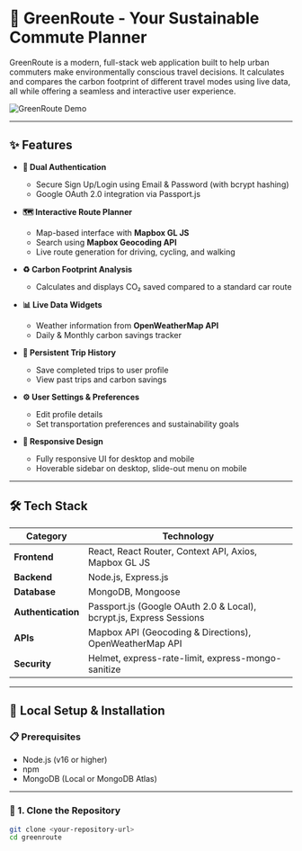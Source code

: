 # 🌿 GreenRoute - Your Sustainable Commute Planner

GreenRoute is a modern, full-stack web application built to help urban commuters make environmentally conscious travel decisions. It calculates and compares the carbon footprint of different travel modes using live data, all while offering a seamless and interactive user experience.

![GreenRoute Demo](demo-video-link-placeholder)

---

## ✨ Features

- **🔐 Dual Authentication**
  - Secure Sign Up/Login using Email & Password (with bcrypt hashing)
  - Google OAuth 2.0 integration via Passport.js

- **🗺️ Interactive Route Planner**
  - Map-based interface with **Mapbox GL JS**
  - Search using **Mapbox Geocoding API**
  - Live route generation for driving, cycling, and walking

- **♻️ Carbon Footprint Analysis**
  - Calculates and displays CO₂ saved compared to a standard car route

- **📊 Live Data Widgets**
  - Weather information from **OpenWeatherMap API**
  - Daily & Monthly carbon savings tracker

- **📜 Persistent Trip History**
  - Save completed trips to user profile
  - View past trips and carbon savings

- **⚙️ User Settings & Preferences**
  - Edit profile details
  - Set transportation preferences and sustainability goals

- **📱 Responsive Design**
  - Fully responsive UI for desktop and mobile
  - Hoverable sidebar on desktop, slide-out menu on mobile

---

## 🛠️ Tech Stack

| Category         | Technology                                                                 |
|------------------|-----------------------------------------------------------------------------|
| **Frontend**     | React, React Router, Context API, Axios, Mapbox GL JS                      |
| **Backend**      | Node.js, Express.js                                                        |
| **Database**     | MongoDB, Mongoose                                                          |
| **Authentication** | Passport.js (Google OAuth 2.0 & Local), bcrypt.js, Express Sessions      |
| **APIs**         | Mapbox API (Geocoding & Directions), OpenWeatherMap API                    |
| **Security**     | Helmet, express-rate-limit, express-mongo-sanitize                         |

---

## 🚀 Local Setup & Installation

### 📋 Prerequisites

- Node.js (v16 or higher)
- npm
- MongoDB (Local or MongoDB Atlas)

---

### 🧩 1. Clone the Repository

```bash
git clone <your-repository-url>
cd greenroute
